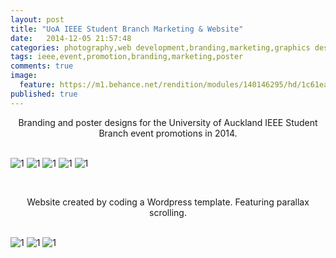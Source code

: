 ```yaml
---
layout: post
title: "UoA IEEE Student Branch Marketing & Website"
date:   2014-12-05 21:57:48
categories: photography,web development,branding,marketing,graphics design
tags: ieee,event,promotion,branding,marketing,poster
comments: true
image:
  feature: https://m1.behance.net/rendition/modules/140146295/hd/1c61eaec84c213fbaf82940e0151d54c.jpg
published: true
---
```



<center>Branding and poster designs for the University of Auckland IEEE Student Branch event promotions in 2014. </center><br/>

![1](https://m1.behance.net/rendition/modules/140146285/hd/8799fc1b1c06a98ec0e2621ab3405939.jpg)
![1](https://m1.behance.net/rendition/modules/140146287/hd/10944c94c1b620541b6f3e468f14042e.jpg)
![1](https://m1.behance.net/rendition/modules/140146289/hd/1c09dc11b0562a099235f60b5522d322.jpg)
![1](https://m1.behance.net/rendition/modules/140146291/hd/0828531bfe0e8666341cd1ea141ccb8a.jpg)
![1](https://m1.behance.net/rendition/modules/140146293/hd/3f21de03a8f4e28fba9a4894bed822b4.jpg)

<br/><center>Website created by coding a Wordpress template. Featuring parallax scrolling.</center><br/>

![1](https://m1.behance.net/rendition/modules/140146295/hd/1c61eaec84c213fbaf82940e0151d54c.jpg)
![1](https://m1.behance.net/rendition/modules/140146297/hd/5ccd47d3caae0ead0b747f157a599ac8.jpg)
![1](https://m1.behance.net/rendition/modules/140146299/hd/7e5ba77acfe14e55cd0d8a96432b32b6.jpg)

